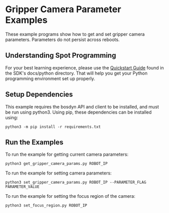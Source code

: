 <!--
Copyright (c) 2022 Boston Dynamics, Inc.  All rights reserved.

Downloading, reproducing, distributing or otherwise using the SDK Software
is subject to the terms and conditions of the Boston Dynamics Software
Development Kit License (20191101-BDSDK-SL).
-->

# Gripper Camera Parameter Examples

These example programs show how to get and set gripper camera parameters. Parameters do not persist across reboots.

## Understanding Spot Programming

For your best learning experience, please use the [Quickstart Guide](../../../docs/python/quickstart.md)
found in the SDK's docs/python directory. That will help you get your Python programming environment set up properly.

## Setup Dependencies

This example requires the bosdyn API and client to be installed, and must be run using python3. Using pip, these dependencies can be installed using:

```
python3 -m pip install -r requirements.txt
```

## Run the Examples

To run the example for getting current camera parameters:

```
python3 get_gripper_camera_params.py ROBOT_IP
```

To run the example for setting camera parameters:

```
python3 set_gripper_camera_params.py ROBOT_IP --PARAMETER_FLAG PARAMETER_VALUE
```

To run the example for setting the focus region of the camera:

```
python3 set_focus_region.py ROBOT_IP
```
